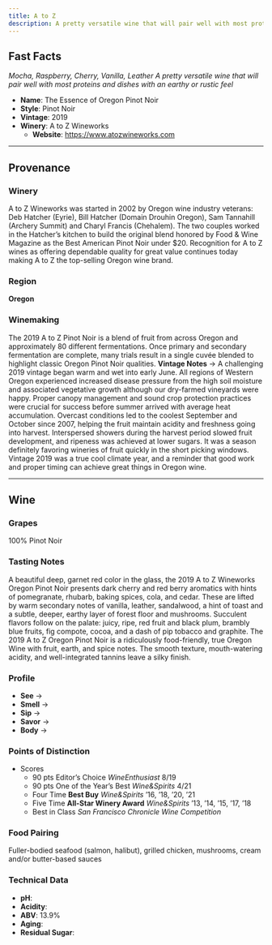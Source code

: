 ```yaml
---
title: A to Z
description: A pretty versatile wine that will pair well with most proteins and dishes with an earthy or rustic feel
---
```


## Fast Facts
*Mocha, Raspberry, Cherry, Vanilla, Leather*
*A pretty versatile wine that will pair well with most proteins and dishes with an earthy or rustic feel*
 - **Name**: The Essence of Oregon Pinot Noir
 - **Style**: Pinot Noir
 - **Vintage**: 2019
 - **Winery**: A to Z Wineworks
     - **Website**: https://www.atozwineworks.com

---
	
## Provenance
### Winery
A to Z Wineworks was started in 2002 by Oregon wine industry veterans: Deb Hatcher (Eyrie), Bill Hatcher (Domain Drouhin Oregon), Sam Tannahill (Archery Summit) and Charyl Francis (Chehalem). The two couples worked in the Hatcher’s kitchen to build the original blend honored by Food & Wine Magazine as the Best American Pinot Noir under $20. Recognition for A to Z wines as offering dependable quality for great value continues today making A to Z the top-selling Oregon wine brand.

### Region
**Oregon**

### Winemaking 
The 2019 A to Z Pinot Noir is a blend of fruit from across Oregon and approximately 80 different fermentations. Once primary and secondary fermentation are complete, many trials result in a single cuvée blended to highlight classic Oregon Pinot Noir qualities.
**Vintage Notes** → A challenging 2019 vintage began warm and wet into early June. All regions of Western Oregon experienced increased disease pressure from the high soil moisture and associated vegetative growth although our dry-farmed vineyards were happy. Proper canopy management and sound crop protection practices were crucial for success before summer arrived with average heat accumulation. Overcast conditions led to the coolest September and October since 2007, helping the fruit maintain acidity and freshness going into harvest. Interspersed showers during the harvest period slowed fruit development, and ripeness was achieved at lower sugars. It was a season definitely favoring wineries of fruit quickly in the short picking windows. Vintage 2019 was a true cool climate year, and a reminder that good work and proper timing can achieve great things in Oregon wine.

---

## Wine
### Grapes
100% Pinot Noir
### Tasting Notes
A beautiful deep, garnet red color in the glass, the 2019 A to Z Wineworks Oregon Pinot Noir presents dark cherry and red berry aromatics with hints of pomegranate, rhubarb, baking spices, cola, and cedar. These are lifted by warm secondary notes of vanilla, leather, sandalwood, a hint of toast and a subtle, deeper, earthy layer of forest floor and mushrooms. Succulent flavors follow on the palate: juicy, ripe, red fruit and black plum, brambly blue fruits, fig compote, cocoa, and a dash of pip tobacco and graphite. The 2019 A to Z Oregon Pinot Noir is a ridiculously food-friendly, true Oregon Wine with fruit, earth, and spice notes. The smooth texture, mouth-watering acidity, and well-integrated tannins leave a silky finish.
### Profile
 - **See** →  
 - **Smell** → 
 - **Sip** → 
 - **Savor** → 
 - **Body** → 

### Points of Distinction
- Scores
	- 90 pts Editor’s Choice *WineEnthusiast* 8/19
	* 90 pts One of the Year’s Best *Wine&Spirits* 4/21
	* Four Time **Best Buy** *Wine&Spirits* ’16, ’18, ’20, ’21
	* Five Time **All-Star Winery Award** *Wine&Spirits* ’13, ’14, ’15, ’17, ’18
	* Best in Class *San Francisco Chronicle Wine Competition*

### Food Pairing
Fuller-bodied seafood (salmon, halibut), grilled chicken, mushrooms, cream and/or butter-based sauces

### Technical Data
 - **pH**: 
 - **Acidity**: 
 - **ABV**: 13.9%
 - **Aging**: 
 - **Residual Sugar**: 
